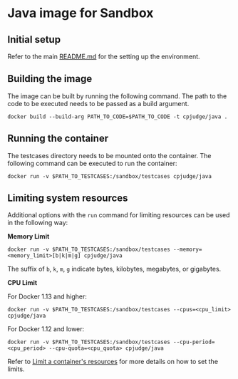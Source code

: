 # Java image for Sandbox

## Initial setup

Refer to the main [README.md](../../README.md#initial-setup) for the setting up the environment.

## Building the image

The image can be built by running the following command. The path to the code to be executed needs to be passed as a build argument.

```
docker build --build-arg PATH_TO_CODE=$PATH_TO_CODE -t cpjudge/java .
```

## Running the container

The testcases directory needs to be mounted onto the container. The following command can be executed to run the container:

```
docker run -v $PATH_TO_TESTCASES:/sandbox/testcases cpjudge/java
```

## Limiting system resources

Additional options with the `run` command for limiting resources can be used in the following way:

**Memory Limit**

```
docker run -v $PATH_TO_TESTCASES:/sandbox/testcases --memory=<memory_limit>[b|k|m|g] cpjudge/java
```

The suffix of `b`, `k`, `m`, `g` indicate bytes, kilobytes, megabytes, or gigabytes.

**CPU Limit**

For Docker 1.13 and higher:

```
docker run -v $PATH_TO_TESTCASES:/sandbox/testcases --cpus=<cpu_limit> cpjudge/java
```

For Docker 1.12 and lower:

```
docker run -v $PATH_TO_TESTCASES:/sandbox/testcases --cpu-period=<cpu_period> --cpu-quota=<cpu_quota> cpjudge/java
```

Refer to [Limit a container's resources](https://docs.docker.com/config/containers/resource_constraints/) for more details on how to set the limits.
